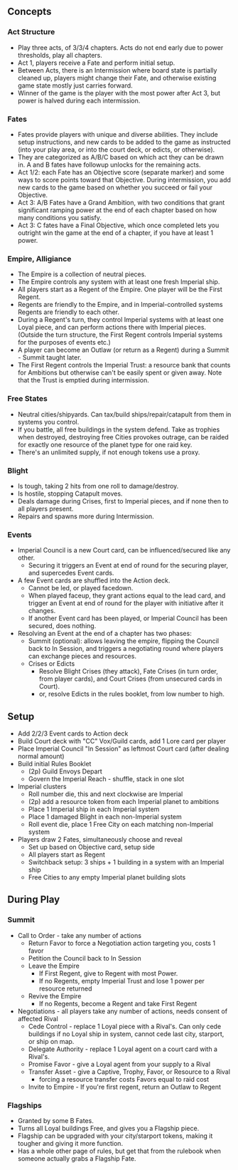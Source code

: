 ---
---
## Concepts

### Act Structure
- Play three acts, of 3/3/4 chapters. Acts do not end early due to power thresholds, play all chapters.
- Act 1, players receive a Fate and perform initial setup.
- Between Acts, there is an Intermission where board state is partially cleaned up, players might change their Fate, and otherwise existing game state mostly just carries forward.
- Winner of the game is the player with the most power after Act 3, but power is halved during each intermission.
### Fates
- Fates provide players with unique and diverse abilities. They include setup instructions, and new cards to be added to the game as instructed (into your play area, or into the court deck, or edicts, or otherwise).
- They are categorized as A/B/C based on which act they can be drawn in. A and B fates have followup unlocks for the remaining acts.
- Act 1/2: each Fate has an Objective score (separate marker) and some ways to score points toward that Objective. During intermission, you add new cards to the game based on whether you succeed or fail your Objective.
- Act 3: A/B Fates have a Grand Ambition, with two conditions that grant significant ramping power at the end of each chapter based on how many conditions you satisfy.
- Act 3: C fates have a Final Objective, which once completed lets you outright win the game at the end of a chapter, if you have at least 1 power.
### Empire, Alligiance
- The Empire is a collection of neutral pieces.
- The Empire controls any system with at least one fresh Imperial ship.
- All players start as a Regent of the Empire. One player will be the First Regent.
- Regents are friendly to the Empire, and in Imperial-controlled systems Regents are friendly to each other.
- During a Regent's turn, they control Imperial systems with at least one Loyal piece, and can perform actions there with Imperial pieces. (Outside the turn structure, the First Regent controls Imperial systems for the purposes of events etc.)
- A player can become an Outlaw (or return as a Regent) during a Summit - Summit taught later.
- The First Regent controls the Imperial Trust: a resource bank that counts for Ambitions but otherwise can't be easily spent or given away. Note that the Trust is emptied during intermission.
### Free States
- Neutral cities/shipyards. Can tax/build ships/repair/catapult from them in systems you control.
- If you battle, all free buildings in the system defend. Take as trophies when destroyed, destroying free Cities provokes outrage, can be raided for exactly one resource of the planet type for one raid key.
- There's an unlimited supply, if not enough tokens use a proxy.
### Blight
- Is tough, taking 2 hits from one roll to damage/destroy.
- Is hostile, stopping Catapult moves.
- Deals damage during Crises, first to Imperial pieces, and if none then to all players present.
- Repairs and spawns more during Intermission.
### Events
- Imperial Council is a new Court card, can be influenced/secured like any other.
	- Securing it triggers an Event at end of round for the securing player, and supercedes Event cards.
- A few Event cards are shuffled into the Action deck.
	- Cannot be led, or played facedown.
	- When played faceup, they grant actions equal to the lead card, and trigger an Event at end of round for the player with initiative after it changes.
	- If another Event card has been played, or Imperial Council has been secured, does nothing.
- Resolving an Event at the end of a chapter has two phases:
	- Summit (optional): allows leaving the empire, flipping the Council back to In Session, and triggers a negotiating round where players can exchange pieces and resources.
	- Crises or Edicts
		- Resolve Blight Crises (they attack), Fate Crises (in turn order, from player cards), and Court Crises (from unsecured cards in Court).
		- or, resolve Edicts in the rules booklet, from low number to high.
## Setup
- Add 2/2/3 Event cards to Action deck
- Build Court deck with "CC" Vox/Guild cards, add 1 Lore card per player
- Place Imperial Council "In Session" as leftmost Court card (after dealing normal amount)
- Build initial Rules Booklet
	- (2p) Guild Envoys Depart
	- Govern the Imperial Reach - shuffle, stack in one slot
- Imperial clusters
	- Roll number die, this and next clockwise are Imperial
	- (2p) add a resource token from each Imperial planet to ambitions
	- Place 1 Imperial ship in each Imperial system
	- Place 1 damaged Blight in each non-Imperial system
	- Roll event die, place 1 Free City on each matching non-Imperial system
- Players draw 2 Fates, simultaneously choose and reveal
	- Set up based on Objective card, setup side
	- All players start as Regent
	- Switchback setup: 3 ships + 1 building in a system with an Imperial ship
	- Free Cities to any empty Imperial planet building slots

## During Play
### Summit
- Call to Order - take any number of actions
	- Return Favor to force a Negotiation action targeting you, costs 1 favor
	- Petition the Council back to In Session
	- Leave the Empire
		- If First Regent, give to Regent with most Power.
		- If no Regents, empty Imperial Trust and lose 1 power per resource returned
	- Revive the Empire
		- If no Regents, become a Regent and take First Regent
- Negotiations - all players take any number of actions, needs consent of affected Rival
	- Cede Control - replace 1 Loyal piece with a Rival's. Can only cede buildings if no Loyal ship in system, cannot cede last city, starport, or ship on map.
	- Delegate Authority - replace 1 Loyal agent on a court card with a Rival's.
	- Promise Favor - give a Loyal agent from your supply to a Rival
	- Transfer Asset - give a Captive, Trophy, Favor, or Resource to a Rival
		- forcing a resource transfer costs Favors equal to raid cost
	- Invite to Empire - If you're first regent, return an Outlaw to Regent
### Flagships
- Granted by some B Fates.
- Turns all Loyal buildings Free, and gives you a Flagship piece.
- Flagship can be upgraded with your city/starport tokens, making it tougher and giving it more function.
- Has a whole other page of rules, but get that from the rulebook when someone actually grabs a Flagship Fate.
